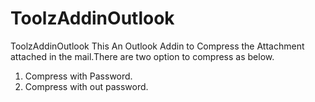 # ToolzAddinOutlook
ToolzAddinOutlook
This An Outlook Addin to Compress the Attachment attached in the mail.There are two option to compress as below.
1. Compress with Password.
2. Compress with out password.
